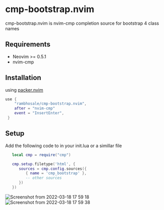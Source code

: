 # cmp-bootstrap.nvim

cmp-bootstrap.nvim is nvim-cmp completion source for bootstrap 4 class names

## Requirements

- Neovim >= 0.5.1
- nvim-cmp

## Installation

using [packer.nvim](https://github.com/wbthomason/packer.nvim)

```lua
use {
    "rambhosale/cmp-bootstrap.nvim",
    after = "nvim-cmp"
    event = "InsertEnter",
 }
```

## Setup

Add the following code to in your init.lua or a simillar file

```lua
   local cmp = require("cmp")

   cmp.setup.filetype('html', {
      sources = cmp.config.sources({
         { name = 'cmp_bootstrap' },
         -- other sources
      })
   })
```

![Screenshot from 2022-03-18 17 59 18](https://user-images.githubusercontent.com/21305685/159003225-57077074-3a6e-413f-893e-702cc645b7d0.png)
![Screenshot from 2022-03-18 17 59 38](https://user-images.githubusercontent.com/21305685/159003247-e10d6067-a204-4b89-9005-ccc337d130cf.png)
